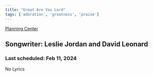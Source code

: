 ```yaml
---
title: "Great Are You Lord"
tags: ['adoration', 'greatness', 'praise']
---
```


[Planning Center](https://services.planningcenteronline.com/songs/11913845)

## Songwriter: Leslie Jordan and David Leonard
### Last scheduled: Feb 11, 2024          

No Lyrics
